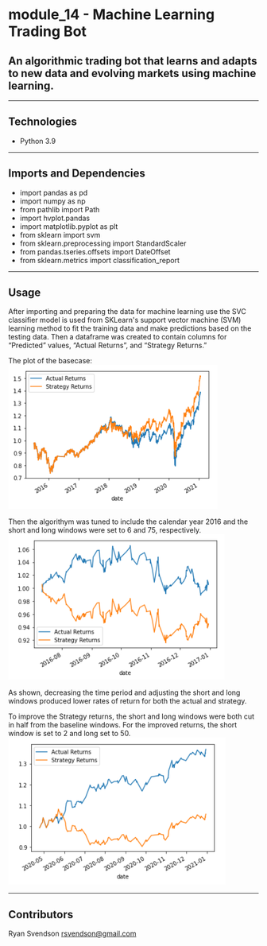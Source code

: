 # module_14 - Machine Learning Trading Bot

## An algorithmic trading bot that learns and adapts to new data and evolving markets using machine learning.

---
## Technologies

* Python 3.9

---
## Imports and Dependencies 

* import pandas as pd
* import numpy as np
* from pathlib import Path
* import hvplot.pandas
* import matplotlib.pyplot as plt
* from sklearn import svm
* from sklearn.preprocessing import StandardScaler
* from pandas.tseries.offsets import DateOffset
* from sklearn.metrics import classification_report

---
## Usage

After importing and preparing the data for machine learning use the SVC classifier model is used from SKLearn's support vector machine (SVM) learning method to fit the training data and make predictions based on the testing data. Then a dataframe was created to contain columns for “Predicted” values, “Actual Returns”, and “Strategy Returns.”

The plot of the basecase:
![basecase plot](/Starter_Code/Resources/cumulative_return_plot_baseline.png)

Then the algorithym was tuned to include the calendar year 2016 and the short and long windows were set to 6 and 75, respectively. 
![tuned plot](/Starter_Code/Resources/cumulative_return_plot_Tuned.png)

As shown, decreasing the time period and adjusting the short and long windows produced lower rates of return for both the actual and strategy. 

To improve the Strategy returns, the short and long windows were both cut in half from the baseline windows. For the improved returns, the short window is set to 2 and long set to 50.
![tuned plot](/Starter_Code/Resources/cumulative_return_plot_Tuned2.png)

---
## Contributors

Ryan Svendson
rsvendson@gmail.com